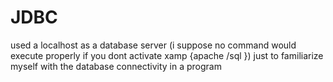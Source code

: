 # JDBC
 used a localhost as a database server (i suppose no command would execute properly if you dont activate xamp {apache /sql })
just to familiarize myself with the database connectivity in a program 
